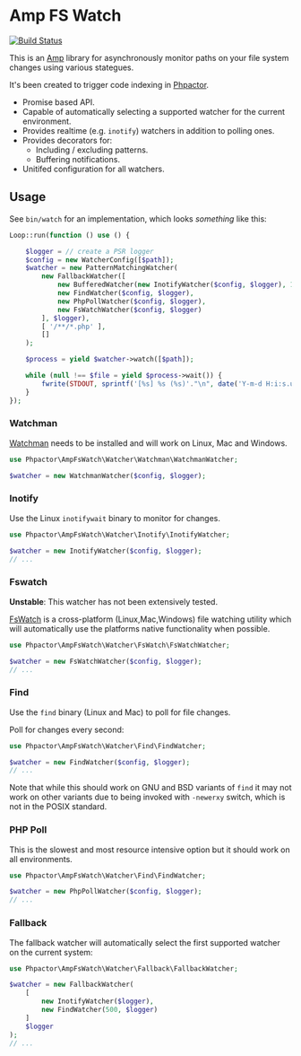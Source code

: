 Amp FS Watch
============

[![Build Status](https://travis-ci.org/phpactor/amp-fswatch.svg?branch=master)](https://travis-ci.org/phpactor/amp-fswatch)

This is an [Amp](https://amphp.org/) library for asynchronously monitor paths
on your file system changes using various stategues.

It's been created to trigger code indexing in
[Phpactor](https://github.com/phpactor/phpactor).

- Promise based API.
- Capable of automatically selecting a supported watcher for the current
  environment.
- Provides realtime (e.g. ``inotify``) watchers in addition to polling ones.
- Provides decorators for:
  - Including / excluding patterns.
  - Buffering notifications.
- Unitifed configuration for all watchers.

Usage
-----

See `bin/watch` for an implementation, which looks _something_ like this:

```php
Loop::run(function () use () {

    $logger = // create a PSR logger
    $config = new WatcherConfig([$path]);
    $watcher = new PatternMatchingWatcher(
        new FallbackWatcher([
            new BufferedWatcher(new InotifyWatcher($config, $logger), 10),
            new FindWatcher($config, $logger),
            new PhpPollWatcher($config, $logger),
            new FsWatchWatcher($config, $logger)
        ], $logger),
        [ '/**/*.php' ],
        []
    );

    $process = yield $watcher->watch([$path]);

    while (null !== $file = yield $process->wait()) {
        fwrite(STDOUT, sprintf('[%s] %s (%s)'."\n", date('Y-m-d H:i:s.u'), $file->path(), $file->type()));
    }
});
```
### Watchman

[Watchman](https://facebook.github.io/watchman/) needs to be installed and
will work on Linux, Mac and Windows.

```php
use Phpactor\AmpFsWatch\Watcher\Watchman\WatchmanWatcher;

$watcher = new WatchmanWatcher($config, $logger);
```

### Inotify

Use the Linux `inotifywait` binary to monitor for changes.

```php
use Phpactor\AmpFsWatch\Watcher\Inotify\InotifyWatcher;

$watcher = new InotifyWatcher($config, $logger);
// ...
```

### Fswatch

**Unstable**: This watcher has not been extensively tested.

[FsWatch](https://github.com/emcrisostomo/fswatch) is a cross-platform
(Linux,Mac,Windows) file watching utility which will automatically use the
platforms native functionality when possible.

```php
use Phpactor\AmpFsWatch\Watcher\FsWatch\FsWatchWatcher;

$watcher = new FsWatchWatcher($config, $logger);
// ...
```

### Find

Use the `find` binary (Linux and Mac) to poll for file changes.

Poll for changes every second:

```php
use Phpactor\AmpFsWatch\Watcher\Find\FindWatcher;

$watcher = new FindWatcher($config, $logger);
// ...
```

Note that while this should work on GNU and BSD variants of `find` it may not
work on other variants due to being invoked with `-newerxy` switch, which is
not in the POSIX standard.

### PHP Poll

This is the slowest and most resource intensive option but it should
work on all environments.

```php
use Phpactor\AmpFsWatch\Watcher\Find\FindWatcher;

$watcher = new PhpPollWatcher($config, $logger);
// ...
```

### Fallback

The fallback watcher will automatically select the first supported watcher
on the current system:

```php
use Phpactor\AmpFsWatch\Watcher\Fallback\FallbackWatcher;

$watcher = new FallbackWatcher(
    [
        new InotifyWatcher($logger),
        new FindWatcher(500, $logger)
    ]
    $logger
);
// ...
```
